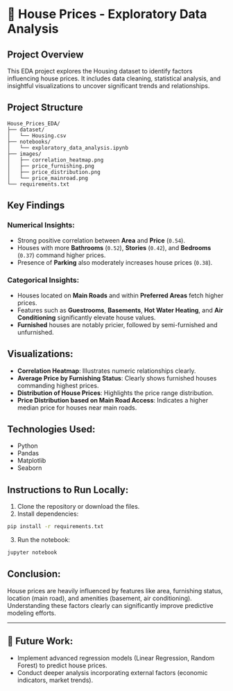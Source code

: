 # 🏡 House Prices - Exploratory Data Analysis

##  Project Overview
This EDA project explores the Housing dataset to identify factors influencing house prices. It includes data cleaning, statistical analysis, and insightful visualizations to uncover significant trends and relationships.

##  Project Structure

```
House_Prices_EDA/
├── dataset/
│   └── Housing.csv
├── notebooks/
│   └── exploratory_data_analysis.ipynb
├── images/
│   ├── correlation_heatmap.png
│   ├── price_furnishing.png
│   ├── price_distribution.png
│   └── price_mainroad.png
└── requirements.txt
```

##  Key Findings

###  Numerical Insights:
- Strong positive correlation between **Area** and **Price** (`0.54`).
- Houses with more **Bathrooms** (`0.52`), **Stories** (`0.42`), and **Bedrooms** (`0.37`) command higher prices.
- Presence of **Parking** also moderately increases house prices (`0.38`).

###  Categorical Insights:
- Houses located on **Main Roads** and within **Preferred Areas** fetch higher prices.
- Features such as **Guestrooms**, **Basements**, **Hot Water Heating**, and **Air Conditioning** significantly elevate house values.
- **Furnished** houses are notably pricier, followed by semi-furnished and unfurnished.

##  Visualizations:
- **Correlation Heatmap**: Illustrates numeric relationships clearly.
- **Average Price by Furnishing Status**: Clearly shows furnished houses commanding highest prices.
- **Distribution of House Prices**: Highlights the price range distribution.
- **Price Distribution based on Main Road Access**: Indicates a higher median price for houses near main roads.

##  Technologies Used:
- Python
- Pandas
- Matplotlib
- Seaborn

##  Instructions to Run Locally:

1. Clone the repository or download the files.
2. Install dependencies:
```bash
pip install -r requirements.txt
```
3. Run the notebook:
```bash
jupyter notebook
```

##  Conclusion:
House prices are heavily influenced by features like area, furnishing status, location (main road), and amenities (basement, air conditioning). Understanding these factors clearly can significantly improve predictive modeling efforts.

---

## 🚀 Future Work:
- Implement advanced regression models (Linear Regression, Random Forest) to predict house prices.
- Conduct deeper analysis incorporating external factors (economic indicators, market trends).
